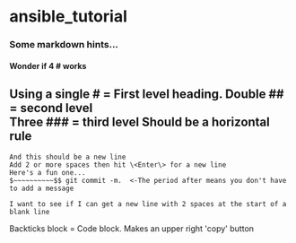 # ansible\_tutorial
### Some markdown hints...
#### Wonder if 4 \# works
Using a single \# = First level heading.
Double \#\# =  second level  
Three \#\#\# = third level
Should be a horizontal rule  
---
```
And this should be a new line  
Add 2 or more spaces then hit \<Enter\> for a new line
Here's a fun one...  
$~~~~~~~~~~$$ git commit -m.  <-The period after means you don't have to add a message   
  
I want to see if I can get a new line with 2 spaces at the start of a blank line
```
Backticks block = Code block. Makes an upper right 'copy' button


